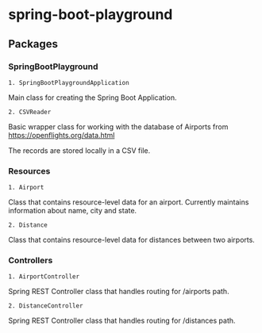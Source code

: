 # spring-boot-playground

## Packages

### SpringBootPlayground

	1. SpringBootPlaygroundApplication

Main class for creating the Spring Boot Application.

	2. CSVReader

Basic wrapper class for working with the database of Airports from https://openflights.org/data.html

The records are stored locally in a CSV file.

### Resources

	1. Airport

Class that contains resource-level data for an airport. Currently maintains information about name, city and state.

	2. Distance

Class that contains resource-level data for distances between two airports.

### Controllers

	1. AirportController

Spring REST Controller class that handles routing for /airports path.

	2. DistanceController

Spring REST Controller class that handles routing for /distances path.

